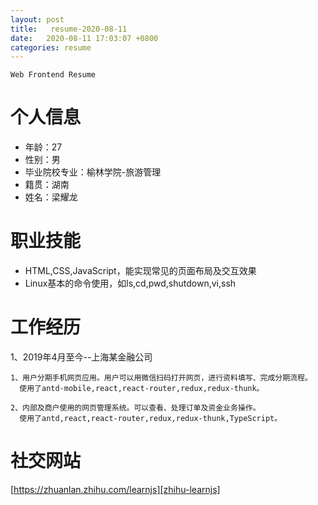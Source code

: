 ```yaml
---
layout: post
title:   resume-2020-08-11
date:   2020-08-11 17:03:07 +0800
categories: resume
---
```

`Web Frontend Resume` 

# 个人信息
*  年龄：27
*  性别：男
*  毕业院校专业：榆林学院-旅游管理
*  籍贯：湖南
*  姓名：梁耀龙

# 职业技能
*  HTML,CSS,JavaScript，能实现常见的页面布局及交互效果
*  Linux基本的命令使用，如ls,cd,pwd,shutdown,vi,ssh

# 工作经历
1、2019年4月至今--上海某金融公司

    1、用户分期手机网页应用。用户可以用微信扫码打开网页，进行资料填写、完成分期流程。
      使用了antd-mobile,react,react-router,redux,redux-thunk。

    2、内部及商户使用的网页管理系统。可以查看、处理订单及资金业务操作。
      使用了antd,react,react-router,redux,redux-thunk,TypeScript。

# 社交网站
  [https://zhuanlan.zhihu.com/learnjs][zhihu-learnjs]

[zhihu-learnjs]:https://zhuanlan.zhihu.com/learnjs
